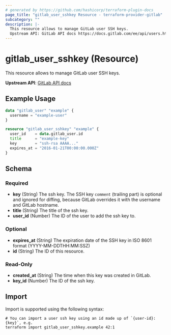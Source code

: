 ```yaml
---
# generated by https://github.com/hashicorp/terraform-plugin-docs
page_title: "gitlab_user_sshkey Resource - terraform-provider-gitlab"
subcategory: ""
description: |-
  This resource allows to manage GitLab user SSH keys.
  Upstream API: GitLab API docs https://docs.gitlab.com/ee/api/users.html#single-ssh-key
---
```


# gitlab_user_sshkey (Resource)

This resource allows to manage GitLab user SSH keys.

**Upstream API**: [GitLab API docs](https://docs.gitlab.com/ee/api/users.html#single-ssh-key)

## Example Usage

```terraform
data "gitlab_user" "example" {
  username = "example-user"
}

resource "gitlab_user_sshkey" "example" {
  user_id    = data.gitlab_user.id
  title      = "example-key"
  key        = "ssh-rsa AAAA..."
  expires_at = "2016-01-21T00:00:00.000Z"
}
```

<!-- schema generated by tfplugindocs -->
## Schema

### Required

- **key** (String) The ssh key. The SSH key `comment` (trailing part) is optional and ignored for diffing, because GitLab overrides it with the username and GitLab hostname.
- **title** (String) The title of the ssh key.
- **user_id** (Number) The ID of the user to add the ssh key to.

### Optional

- **expires_at** (String) The expiration date of the SSH key in ISO 8601 format (YYYY-MM-DDTHH:MM:SSZ)
- **id** (String) The ID of this resource.

### Read-Only

- **created_at** (String) The time when this key was created in GitLab.
- **key_id** (Number) The ID of the ssh key.

## Import

Import is supported using the following syntax:

```shell
# You can import a user ssh key using an id made up of `{user-id}:{key}`, e.g.
terraform import gitlab_user_sshkey.example 42:1
```
